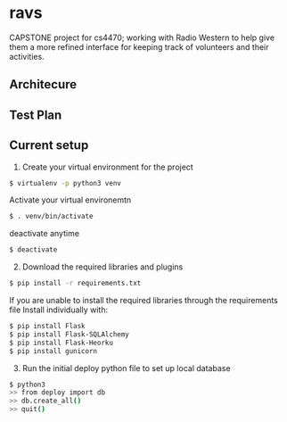 # ravs
CAPSTONE project for cs4470; working with Radio Western to help give them a more refined interface for keeping track of volunteers and their activities.

## Architecure

## Test Plan


## Current setup

1) Create your virtual environment for the project

```bash
$ virtualenv -p python3 venv
```

Activate your virtual environemtn

```bash
$ . venv/bin/activate
```

deactivate anytime

```bash
$ deactivate
```

2) Download the required libraries and plugins

```bash
$ pip install -r requirements.txt
```
If you are unable to install the required libraries through the requirements file
Install individually with:
```bash
$ pip install Flask
$ pip install Flask-SQLAlchemy
$ pip install Flask-Heorku
$ pip install gunicorn
```

3) Run the initial deploy python file to set up local database

```bash
$ python3
>> from deploy import db
>> db.create_all()
>> quit()
```
